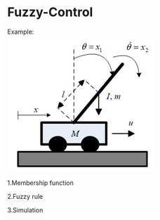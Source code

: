 # Fuzzy-Control
Example:    
![image](example.png)

1.Membership function


2.Fuzzy rule


3.Simulation
